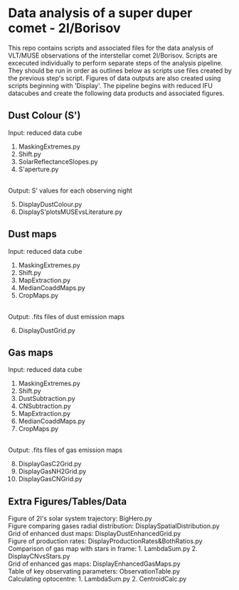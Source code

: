 # Data analysis of a super duper comet - 2I/Borisov

This repo contains scripts and associated files for the data analysis of VLT/MUSE observations of the interstellar comet 2I/Borisov.
Scripts are excecuted individually to perform separate steps of the analysis pipeline. They should be run in order as outlines below as scripts use files created by the previous step's script. Figures of data outputs are also created using scripts beginning with 'Display'. The pipeline begins with reduced IFU datacubes and create the following data products and associated figures.

## Dust Colour (S')
Input: reduced data cube
1. MaskingExtremes.py
2. Shift.py
3. SolarReflectanceSlopes.py
4. S'aperture.py

<br>Output: S' values for each observing night

5. DisplayDustColour.py
6. DisplayS'plotsMUSEvsLiterature.py

## Dust maps
Input: reduced data cube
1. MaskingExtremes.py
2. Shift.py
3. MapExtraction.py 
4. MedianCoaddMaps.py
5. CropMaps.py

<br>Output: .fits files of dust emission maps

6. DisplayDustGrid.py

## Gas maps
Input: reduced data cube
1. MaskingExtremes.py
2. Shift.py
3. DustSubtraction.py
4. CNSubtraction.py
5. MapExtraction.py
6. MedianCoaddMaps.py
7. CropMaps.py

<br>Output: .fits files of gas emission maps

8. DisplayGasC2Grid.py
9. DisplayGasNH2Grid.py
10. DisplayGasCNGrid.py

## Extra Figures/Tables/Data
Figure of 2I's solar system trajectory: BigHero.py
<br>Figure comparing gases radial distribution: DisplaySpatialDistribution.py
<br>Grid of enhanced dust maps: DisplayDustEnhancedGrid.py
<br>Figure of production rates: DisplayProductionRates&BothRatios.py
<br>Comparison of gas map with stars in frame: 1. LambdaSum.py 2. DisplayCNvsStars.py
<br>Grid of enhanced gas maps: DisplayEnhancedGasMaps.py
<br>Table of key observating parameters: ObservationTable.py
<br>Calculating optocentre: 1. LambdaSum.py 2. CentroidCalc.py
